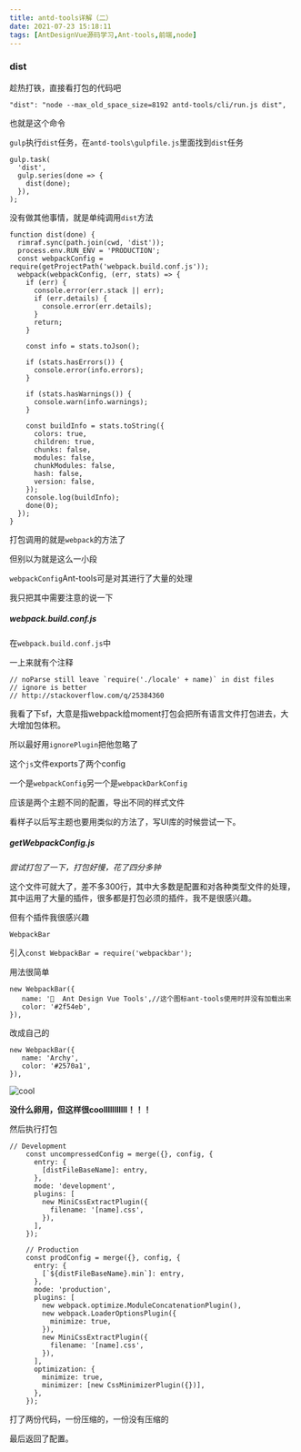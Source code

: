 ```yaml
---
title: antd-tools详解（二）
date: 2021-07-23 15:18:11
tags: [AntDesignVue源码学习,Ant-tools,前端,node]
---
```


### dist

趁热打铁，直接看打包的代码吧

`"dist": "node --max_old_space_size=8192 antd-tools/cli/run.js dist",`

也就是这个命令

`gulp`执行`dist`任务，在`antd-tools\gulpfile.js`里面找到`dist`任务

```
gulp.task(
  'dist',
  gulp.series(done => {
    dist(done);
  }),
);
```

没有做其他事情，就是单纯调用`dist`方法

```
function dist(done) {
  rimraf.sync(path.join(cwd, 'dist'));
  process.env.RUN_ENV = 'PRODUCTION';
  const webpackConfig = require(getProjectPath('webpack.build.conf.js'));
  webpack(webpackConfig, (err, stats) => {
    if (err) {
      console.error(err.stack || err);
      if (err.details) {
        console.error(err.details);
      }
      return;
    }

    const info = stats.toJson();

    if (stats.hasErrors()) {
      console.error(info.errors);
    }

    if (stats.hasWarnings()) {
      console.warn(info.warnings);
    }

    const buildInfo = stats.toString({
      colors: true,
      children: true,
      chunks: false,
      modules: false,
      chunkModules: false,
      hash: false,
      version: false,
    });
    console.log(buildInfo);
    done(0);
  });
}
```

打包调用的就是`webpack`的方法了

但别以为就是这么一小段

`webpackConfig`Ant-tools可是对其进行了大量的处理

我只把其中需要注意的说一下

##### webpack.build.conf.js

在`webpack.build.conf.js`中

一上来就有个注释

```
// noParse still leave `require('./locale' + name)` in dist files
// ignore is better
// http://stackoverflow.com/q/25384360
```

我看了下sf，大意是指webpack给moment打包会把所有语言文件打包进去，大大增加包体积。

所以最好用`ignorePlugin`把他忽略了

这个`js`文件exports了两个config

一个是`webpackConfig`另一个是`webpackDarkConfig`

应该是两个主题不同的配置，导出不同的样式文件

看样子以后写主题也要用类似的方法了，写UI库的时候尝试一下。

##### getWebpackConfig.js

*尝试打包了一下，打包好慢，花了四分多钟*

这个文件可就大了，差不多300行，其中大多数是配置和对各种类型文件的处理，其中运用了大量的插件，很多都是打包必须的插件，我不是很感兴趣。

但有个插件我很感兴趣

`WebpackBar`

引入`const WebpackBar = require('webpackbar');`

用法很简单

```
new WebpackBar({
   name: '🚚  Ant Design Vue Tools',//这个图标ant-tools使用时并没有加载出来
   color: '#2f54eb',
}),
```

改成自己的

```
new WebpackBar({
   name: 'Archy',
   color: '#2570a1',
}),
```

![cool](/images/0723_4.jpg)

**没什么卵用，但这样很coolllllllllll！！！**

然后执行打包

```
// Development
    const uncompressedConfig = merge({}, config, {
      entry: {
        [distFileBaseName]: entry,
      },
      mode: 'development',
      plugins: [
        new MiniCssExtractPlugin({
          filename: '[name].css',
        }),
      ],
    });

    // Production
    const prodConfig = merge({}, config, {
      entry: {
        [`${distFileBaseName}.min`]: entry,
      },
      mode: 'production',
      plugins: [
        new webpack.optimize.ModuleConcatenationPlugin(),
        new webpack.LoaderOptionsPlugin({
          minimize: true,
        }),
        new MiniCssExtractPlugin({
          filename: '[name].css',
        }),
      ],
      optimization: {
        minimize: true,
        minimizer: [new CssMinimizerPlugin({})],
      },
    });
```

打了两份代码，一份压缩的，一份没有压缩的

最后返回了配置。
